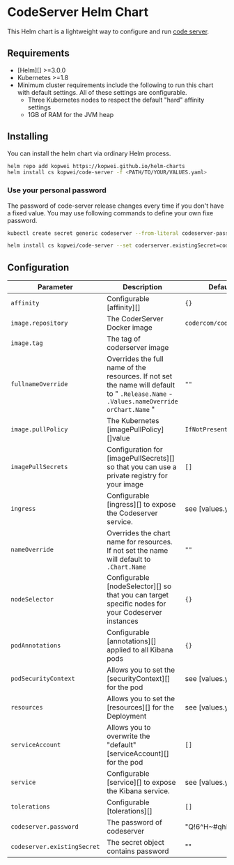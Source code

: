 # CodeServer Helm Chart

This Helm chart is a lightweight way to configure and run [code server](https://github.com/cdr/code-server).

## Requirements

- [Helm][] >=3.0.0
- Kubernetes >=1.8
- Minimum cluster requirements include the following to run this chart with
  default settings. All of these settings are configurable.
  - Three Kubernetes nodes to respect the default "hard" affinity settings
  - 1GB of RAM for the JVM heap

## Installing

You can install the helm chart via ordinary Helm process.

```bash
helm repo add kopwei https://kopwei.github.io/helm-charts
helm install cs kopwei/code-server -f <PATH/TO/YOUR/VALUES.yaml>
```

### Use your personal password

The password of code-server release changes every time if you don't have a fixed value. You may use following commands to define your own fixe password.

```bash
kubectl create secret generic codeserver --from-literal codeserver-password="<YOUR_PASSWORD>"

helm install cs kopwei/code-server --set coderserver.existingSecret=codeserver
```

## Configuration

| Parameter                   | Description                                                                                                                             | Default                |
| --------------------------- | --------------------------------------------------------------------------------------------------------------------------------------- | ---------------------- |
| `affinity`                  | Configurable [affinity][]                                                                                                               | `{}`                   |
| `image.repository`          | The CoderServer Docker image                                                                                                            | `codercom/code-server` |
| `image.tag`                 | The tag of coderserver image                                                                                                            |                        |
| `fullnameOverride`          | Overrides the full name of the resources. If not set the name will default to " `.Release.Name` - `.Values.nameOverride orChart.Name` " | `""`                   |
| `image.pullPolicy`          | The Kubernetes [imagePullPolicy][]value                                                                                                 | `IfNotPresent`         |
| `imagePullSecrets`          | Configuration for [imagePullSecrets][] so that you can use a private registry for your image                                            | `[]`                   |
| `ingress`                   | Configurable [ingress][] to expose the Codeserver service.                                                                              | see [values.yaml][]    |
| `nameOverride`              | Overrides the chart name for resources. If not set the name will default to `.Chart.Name`                                               | `""`                   |
| `nodeSelector`              | Configurable [nodeSelector][] so that you can target specific nodes for your Codeserver instances                                       | `{}`                   |
| `podAnnotations`            | Configurable [annotations][] applied to all Kibana pods                                                                                 | `{}`                   |
| `podSecurityContext`        | Allows you to set the [securityContext][] for the pod                                                                                   | see [values.yaml][]    |
| `resources`                 | Allows you to set the [resources][] for the Deployment                                                                                  | see [values.yaml][]    |
| `serviceAccount`            | Allows you to overwrite the "default" [serviceAccount][] for the pod                                                                    | `[]`                   |
| `service`                   | Configurable [service][] to expose the Kibana service.                                                                                  | see [values.yaml][]    |
| `tolerations`               | Configurable [tolerations][]                                                                                                            | `[]`                   |
| `codeserver.password`       | The password of codeserver                                                                                                              | "Q!6^H~#qhB)d5(Bp"     |
| `codeserver.existingSecret` | The secret object contains password                                                                                                     | ""                     |
